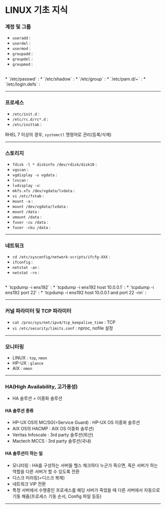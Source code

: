 # LINUX 기초 지식
### 계정 및 그룹
* `useradd` : 
* `userdel` : 
* `usermod` : 
* `groupadd` : 
* `groupdel` : 
* `groupmod` :
<br/> 
* `/etc/passwd` : 
* `/etc/shadow` : 
* `/etc/group` : 
* `/etc/pam.d/~` : 
* `/etc/login.defs` : 

---

### 프로세스
* `/etc/init.d` : 
* `/etc/rc.d/rc*.d` : 
* `/etc/inittab` : 

RHEL 7 이상의 경우, `systemctl` 명령어로 관리(등록/삭제)

---


### 스토리지
* `fdisk -l * diskinfo /dev/rdisk/disk10` : 
* `vgscan` : 
* `vgdisplay -v vgdata` : 
* `lvscan` : 
* `lvdisplay -v`:
* `mkfs.xfs /dev/vgdata/lvdata` : 
* `vi /etc/fstab` : 
* `mount -a` :
* `mount /dev/vgdata/lvdata` : 
* `mount /data` : 
* `umount /data` : 
* `fuser -cu /data` : 
* `fuser -cku /data` : 
---


### 네트워크
* `cd /etc/sysconfig/network-scripts/ifcfg-XXX` : 
* `ifconfig` : 
* `netstat -an` : 
* `netstat -rn` : 
<br/>
* `tcpdump -i ens192` : 
* `tcpdump -i ens192 host 10.0.0.1` : 
* `tcpdump -i ens192 port 22` : 
* `tcpdump -i ens192 host 10.0.0.1 and port 22 -nn` :  

---


### 커널 파라미터 및 TCP 파라미터
* `cat /proc/sys/net/ipv4/tcp_keepalive_time` : TCP 
* `vi /etc/security/limits.conf` : nproc, nofile 설정

---


### 모니터링
* LINUX : `top`, `nmon`
* HP-UX : `glance`
* AIX : `nmon`

---

### HA(High Availability, 고가용성)
* HA 솔루션 = 이중화 솔루션
#### HA 솔루션 종류
* HP-UX OS의 MC/SG(=Service Guard) : HP-UX OS 이중화 솔루션
* AIX OS의 HACMP : AIX OS 이중화 솔루션)
* Veritas Infoscale : 3rd party 솔루션(외산)
* Mactech MCCS : 3rd party 솔루션(국내)

#### HA 솔루션이 하는 일
* 모니터링 : HA를 구성하는 서버들 헬스 체크하다 누군가 죽으면, 죽은 서버가 하는 역할을 다른 서버가 할 수 있도록 전환
* 디스크 미러링(=디스크 복제)
* 네트워크 VIP 전환
* 특정 서버에서 수행중인 프로세스를 해당 서버가 죽었을 때 다른 서버에서 자동으로 기동 해줌(프로세스 기동 순서, Config 파일 등등)

---

